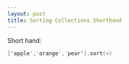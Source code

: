 ```yaml
---
layout: post
title: Sorting Collections Shorthand
---
```


Short hand:

```swift
['apple','orange','pear'].sort(<)
```
